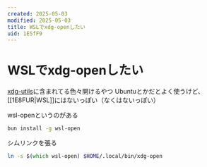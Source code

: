 ```yaml
---
created: 2025-05-03
modified: 2025-05-03
title: WSLでxdg-openしたい
uid: 1E5fF9
---
```


# WSLでxdg-openしたい

[xdg-utils](https://wiki.archlinux.jp/index.php/Xdg-utils)に含まれてる色々開けるやつ
Ubuntuとかだとよく使うけど、[[1E8FUR|WSL]]にはないっぽい（なくはないっぽい）

wsl-openというのがある

```zsh title="zsh"
bun install -g wsl-open
```

シムリンクを張る

```zsh title="zsh"
ln -s $(which wsl-open) $HOME/.local/bin/xdg-open
```
